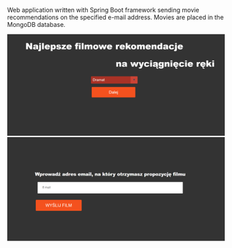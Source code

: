 Web application written with Spring Boot framework sending movie recommendations on the specified e-mail address. Movies are placed in the MongoDB database.

![](images/screenshot1.png)
![](images/screenshot2.png)
